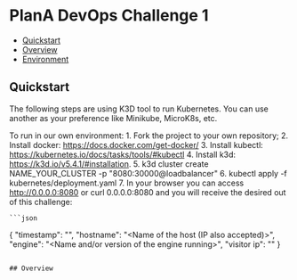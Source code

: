 # PlanA DevOps Challenge 1


* [Quickstart](#quickstart)
* [Overview](#overview)
* [Environment](#environment)

## Quickstart 

The following steps are using K3D tool to run Kubernetes. You can use another as your preference like Minikube, MicroK8s, etc.

To run in our own environment:
    1. Fork the project to your own repository;
    2. Install docker: https://docs.docker.com/get-docker/
    3. Install kubectl: https://kubernetes.io/docs/tasks/tools/#kubectl
    4. Install k3d: https://k3d.io/v5.4.1/#installation.
    5. k3d cluster create NAME_YOUR_CLUSTER -p "8080:30000@loadbalancer"
    6. kubectl apply -f kubernetes/deployment.yaml
    7. In your browser you can access http://0.0.0.0:8080 or curl 0.0.0.0:8080 and you will receive the desired out of this challenge:
    
    ```json
{
  "timestamp": "<current date and time>",
  "hostname": "<Name of the host (IP also accepted)>",
  "engine": "<Name and/or version of the engine running>",
  "visitor ip": "<the IP address of the visitor>"
}
```
    
## Overview
